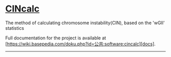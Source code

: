# [CINcalc][docs]

The method of calculating chromosome instability(CIN),  based on the 'wGII' statistics

[docs]: https://www.sohu.com/a/218907474_183834

Full documentation for the project is available at [https://wiki.basepedia.com/doku.php?id=公共:software:cincalc][docs].

---

[docs]: https://wiki.basepedia.com/doku.php?id=公共:software:cincalc
